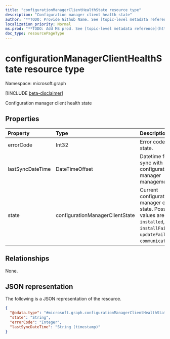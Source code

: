 ```yaml
---
title: "configurationManagerClientHealthState resource type"
description: "Configuration manager client health state"
author: "**TODO: Provide Github Name. See [topic-level metadata reference](https://msgo.azurewebsites.net/add/document/guidelines/metadata.html#topic-level-metadata)**"
localization_priority: Normal
ms.prod: "**TODO: Add MS prod. See [topic-level metadata reference](https://msgo.azurewebsites.net/add/document/guidelines/metadata.html#topic-level-metadata)**"
doc_type: resourcePageType
---
```


# configurationManagerClientHealthState resource type

Namespace: microsoft.graph

[!INCLUDE [beta-disclaimer](../../includes/beta-disclaimer.md)]

Configuration manager client health state

## Properties
|Property|Type|Description|
|:---|:---|:---|
|errorCode|Int32|Error code for failed state.|
|lastSyncDateTime|DateTimeOffset|Datetime for last sync with configuration manager management point.|
|state|configurationManagerClientState|Current configuration manager client state. Possible values are: `unknown`, `installed`, `healthy`, `installFailed`, `updateFailed`, `communicationError`.|

## Relationships
None.

## JSON representation
The following is a JSON representation of the resource.
<!-- {
  "blockType": "resource",
  "@odata.type": "microsoft.graph.configurationManagerClientHealthState"
}
-->
``` json
{
  "@odata.type": "#microsoft.graph.configurationManagerClientHealthState",
  "state": "String",
  "errorCode": "Integer",
  "lastSyncDateTime": "String (timestamp)"
}
```

